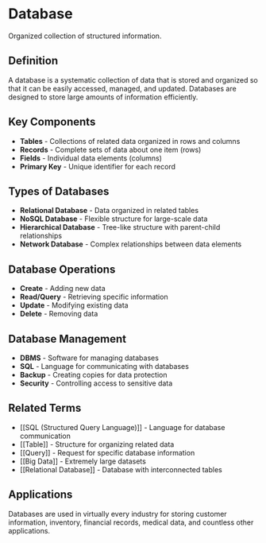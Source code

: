 # Database

Organized collection of structured information.

## Definition
A database is a systematic collection of data that is stored and organized so that it can be easily accessed, managed, and updated. Databases are designed to store large amounts of information efficiently.

## Key Components
- **Tables** - Collections of related data organized in rows and columns
- **Records** - Complete sets of data about one item (rows)
- **Fields** - Individual data elements (columns)
- **Primary Key** - Unique identifier for each record

## Types of Databases
- **Relational Database** - Data organized in related tables
- **NoSQL Database** - Flexible structure for large-scale data
- **Hierarchical Database** - Tree-like structure with parent-child relationships
- **Network Database** - Complex relationships between data elements

## Database Operations
- **Create** - Adding new data
- **Read/Query** - Retrieving specific information
- **Update** - Modifying existing data
- **Delete** - Removing data

## Database Management
- **DBMS** - Software for managing databases
- **SQL** - Language for communicating with databases
- **Backup** - Creating copies for data protection
- **Security** - Controlling access to sensitive data

## Related Terms
- [[SQL (Structured Query Language)]] - Language for database communication
- [[Table]] - Structure for organizing related data
- [[Query]] - Request for specific database information
- [[Big Data]] - Extremely large datasets
- [[Relational Database]] - Database with interconnected tables

## Applications
Databases are used in virtually every industry for storing customer information, inventory, financial records, medical data, and countless other applications.
